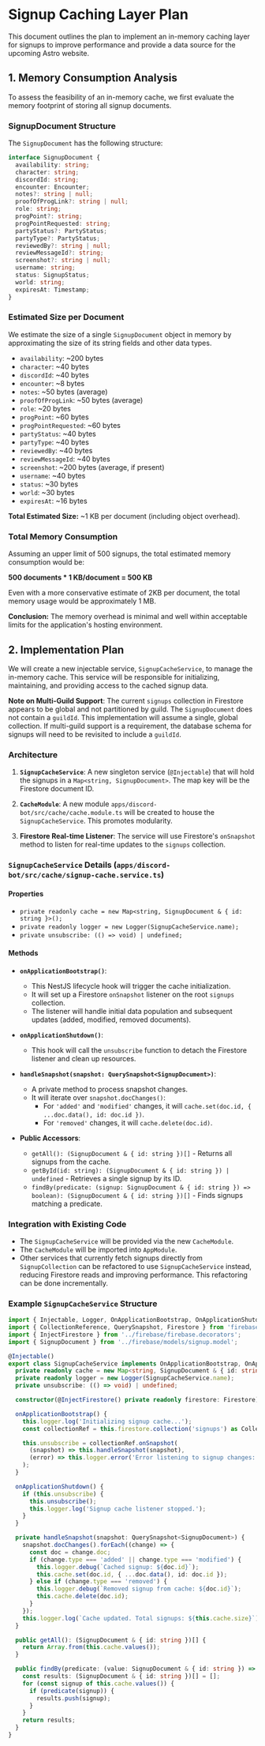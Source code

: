 # Signup Caching Layer Plan

This document outlines the plan to implement an in-memory caching layer for signups to improve performance and provide a data source for the upcoming Astro website.

## 1. Memory Consumption Analysis

To assess the feasibility of an in-memory cache, we first evaluate the memory footprint of storing all signup documents.

### SignupDocument Structure

The `SignupDocument` has the following structure:

```typescript
interface SignupDocument {
  availability: string;
  character: string;
  discordId: string;
  encounter: Encounter;
  notes?: string | null;
  proofOfProgLink?: string | null;
  role: string;
  progPoint?: string;
  progPointRequested: string;
  partyStatus?: PartyStatus;
  partyType?: PartyStatus;
  reviewedBy?: string | null;
  reviewMessageId?: string;
  screenshot?: string | null;
  username: string;
  status: SignupStatus;
  world: string;
  expiresAt: Timestamp;
}
```

### Estimated Size per Document

We estimate the size of a single `SignupDocument` object in memory by approximating the size of its string fields and other data types.

- `availability`: ~200 bytes
- `character`: ~40 bytes
- `discordId`: ~40 bytes
- `encounter`: ~8 bytes
- `notes`: ~50 bytes (average)
- `proofOfProgLink`: ~50 bytes (average)
- `role`: ~20 bytes
- `progPoint`: ~60 bytes
- `progPointRequested`: ~60 bytes
- `partyStatus`: ~40 bytes
- `partyType`: ~40 bytes
- `reviewedBy`: ~40 bytes
- `reviewMessageId`: ~40 bytes
- `screenshot`: ~200 bytes (average, if present)
- `username`: ~40 bytes
- `status`: ~30 bytes
- `world`: ~30 bytes
- `expiresAt`: ~16 bytes

**Total Estimated Size:** ~1 KB per document (including object overhead).

### Total Memory Consumption

Assuming an upper limit of 500 signups, the total estimated memory consumption would be:

**500 documents * 1 KB/document = 500 KB**

Even with a more conservative estimate of 2KB per document, the total memory usage would be approximately 1 MB.

**Conclusion:** The memory overhead is minimal and well within acceptable limits for the application's hosting environment.

## 2. Implementation Plan

We will create a new injectable service, `SignupCacheService`, to manage the in-memory cache. This service will be responsible for initializing, maintaining, and providing access to the cached signup data.

**Note on Multi-Guild Support**: The current `signups` collection in Firestore appears to be global and not partitioned by guild. The `SignupDocument` does not contain a `guildId`. This implementation will assume a single, global collection. If multi-guild support is a requirement, the database schema for signups will need to be revisited to include a `guildId`.

### Architecture

1. **`SignupCacheService`**: A new singleton service (`@Injectable`) that will hold the signups in a `Map<string, SignupDocument>`. The map key will be the Firestore document ID.

2. **`CacheModule`**: A new module `apps/discord-bot/src/cache/cache.module.ts` will be created to house the `SignupCacheService`. This promotes modularity.

3. **Firestore Real-time Listener**: The service will use Firestore's `onSnapshot` method to listen for real-time updates to the `signups` collection.

### `SignupCacheService` Details (`apps/discord-bot/src/cache/signup-cache.service.ts`)

#### Properties

- `private readonly cache = new Map<string, SignupDocument & { id: string }>();`
- `private readonly logger = new Logger(SignupCacheService.name);`
- `private unsubscribe: (() => void) | undefined;`

#### Methods

- **`onApplicationBootstrap()`**:
  - This NestJS lifecycle hook will trigger the cache initialization.
  - It will set up a Firestore `onSnapshot` listener on the root `signups` collection.
  - The listener will handle initial data population and subsequent updates (added, modified, removed documents).

- **`onApplicationShutdown()`**:
  - This hook will call the `unsubscribe` function to detach the Firestore listener and clean up resources.

- **`handleSnapshot(snapshot: QuerySnapshot<SignupDocument>)`**:
  - A private method to process snapshot changes.
  - It will iterate over `snapshot.docChanges()`:
    - For `'added'` and `'modified'` changes, it will `cache.set(doc.id, { ...doc.data(), id: doc.id })`.
    - For `'removed'` changes, it will `cache.delete(doc.id)`.

- **Public Accessors**:
  - `getAll(): (SignupDocument & { id: string })[]` - Returns all signups from the cache.
  - `getById(id: string): (SignupDocument & { id: string }) | undefined` - Retrieves a single signup by its ID.
  - `findBy(predicate: (signup: SignupDocument & { id: string }) => boolean): (SignupDocument & { id: string })[]` - Finds signups matching a predicate.

### Integration with Existing Code

- The `SignupCacheService` will be provided via the new `CacheModule`.
- The `CacheModule` will be imported into `AppModule`.
- Other services that currently fetch signups directly from `SignupCollection` can be refactored to use `SignupCacheService` instead, reducing Firestore reads and improving performance. This refactoring can be done incrementally.

### Example `SignupCacheService` Structure

```typescript
import { Injectable, Logger, OnApplicationBootstrap, OnApplicationShutdown } from '@nestjs/common';
import { CollectionReference, QuerySnapshot, Firestore } from 'firebase-admin/firestore';
import { InjectFirestore } from '../firebase/firebase.decorators';
import { SignupDocument } from '../firebase/models/signup.model';

@Injectable()
export class SignupCacheService implements OnApplicationBootstrap, OnApplicationShutdown {
  private readonly cache = new Map<string, SignupDocument & { id: string }>();
  private readonly logger = new Logger(SignupCacheService.name);
  private unsubscribe: (() => void) | undefined;

  constructor(@InjectFirestore() private readonly firestore: Firestore) {}

  onApplicationBootstrap() {
    this.logger.log('Initializing signup cache...');
    const collectionRef = this.firestore.collection('signups') as CollectionReference<SignupDocument>;

    this.unsubscribe = collectionRef.onSnapshot(
      (snapshot) => this.handleSnapshot(snapshot),
      (error) => this.logger.error('Error listening to signup changes:', error),
    );
  }

  onApplicationShutdown() {
    if (this.unsubscribe) {
      this.unsubscribe();
      this.logger.log('Signup cache listener stopped.');
    }
  }

  private handleSnapshot(snapshot: QuerySnapshot<SignupDocument>) {
    snapshot.docChanges().forEach((change) => {
      const doc = change.doc;
      if (change.type === 'added' || change.type === 'modified') {
        this.logger.debug(`Cached signup: ${doc.id}`);
        this.cache.set(doc.id, { ...doc.data(), id: doc.id });
      } else if (change.type === 'removed') {
        this.logger.debug(`Removed signup from cache: ${doc.id}`);
        this.cache.delete(doc.id);
      }
    });
    this.logger.log(`Cache updated. Total signups: ${this.cache.size}`);
  }

  public getAll(): (SignupDocument & { id: string })[] {
    return Array.from(this.cache.values());
  }

  public findBy(predicate: (value: SignupDocument & { id: string }) => boolean): (SignupDocument & { id: string })[] {
    const results: (SignupDocument & { id: string })[] = [];
    for (const signup of this.cache.values()) {
      if (predicate(signup)) {
        results.push(signup);
      }
    }
    return results;
  }
}
